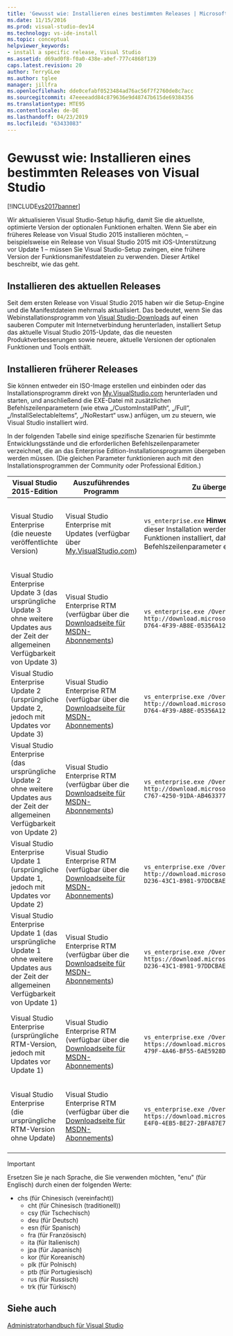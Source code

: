 ```yaml
---
title: 'Gewusst wie: Installieren eines bestimmten Releases | Microsoft-Dokumentation'
ms.date: 11/15/2016
ms.prod: visual-studio-dev14
ms.technology: vs-ide-install
ms.topic: conceptual
helpviewer_keywords:
- install a specific release, Visual Studio
ms.assetid: d69ad0f8-f0a0-438e-a0ef-777c4868f139
caps.latest.revision: 20
author: TerryGLee
ms.author: tglee
manager: jillfra
ms.openlocfilehash: dde0cefabf0523484ad76ac56f7f2760de8c7acc
ms.sourcegitcommit: 47eeeeadd84c879636e9d48747b615de69384356
ms.translationtype: MTE95
ms.contentlocale: de-DE
ms.lasthandoff: 04/23/2019
ms.locfileid: "63433083"
---
```

# <a name="how-to-install-a-specific-release-of-visual-studio"></a>Gewusst wie: Installieren eines bestimmten Releases von Visual Studio
[!INCLUDE[vs2017banner](../includes/vs2017banner.md)]

Wir aktualisieren Visual Studio-Setup häufig, damit Sie die aktuellste, optimierte Version der optionalen Funktionen erhalten.  Wenn Sie aber ein früheres Release von Visual Studio 2015 installieren möchten, – beispielsweise ein Release von Visual Studio 2015 mit iOS-Unterstützung vor Update 1 – müssen Sie Visual Studio-Setup zwingen, eine frühere Version der Funktionsmanifestdateien zu verwenden. Dieser Artikel beschreibt, wie das geht.

## <a name="installing-the-current-release"></a>Installieren des aktuellen Releases
 Seit dem ersten Release von Visual Studio 2015 haben wir die Setup-Engine und die Manifestdateien mehrmals aktualisiert.  Das bedeutet, wenn Sie das Webinstallationsprogramm von [Visual Studio-Downloads](https://www.visualstudio.com/downloads/download-visual-studio-vs) auf einen sauberen Computer mit Internetverbindung herunterladen, installiert Setup das aktuelle Visual Studio 2015-Update, das die neuesten Produktverbesserungen sowie neuere, aktuelle Versionen der optionalen Funktionen und Tools enthält.

## <a name="installing-earlier-releases"></a>Installieren früherer Releases
 Sie können entweder ein ISO-Image erstellen und einbinden oder das Installationsprogramm direkt von [My.VisualStudio.com](https://my.visualstudio.com/downloads?q=visual%20studio%20enterprise%202015) herunterladen und starten, und anschließend die EXE-Datei mit zusätzlichen Befehlszeilenparametern (wie etwa „/CustomInstallPath“, „/Full“, „/InstallSelectableItems“, „/NoRestart“ usw.) anfügen, um zu steuern, wie Visual Studio installiert wird.

 In der folgenden Tabelle sind einige spezifische Szenarien für bestimmte Entwicklungsstände und die erforderlichen Befehlszeilenparameter verzeichnet, die an das Enterprise Edition-Installationsprogramm übergeben werden müssen. (Die gleichen Parameter funktionieren auch mit den Installationsprogrammen der Community oder Professional Edition.)

|Visual Studio 2015-Edition|Auszuführendes Programm|Zu übergebende Befehlszeile|Aktionen von Setup|
|--------------------------------|-----------------|--------------------------|---------------------|
|Visual Studio Enterprise (die neueste veröffentlichte Version)|Visual Studio Enterprise mit Updates (verfügbar über [My.VisualStudio.com](https://my.visualstudio.com/downloads?q=visual%20studio%20enterprise%202015))|`vs_enterprise.exe` **Hinweis:** Mit dem Standardverhalten dieser Installation werden die aktuellsten optionalen Funktionen installiert, daher sind dafür keine Befehlszeilenparameter erforderlich.|Visual Studio-Setup verwendet die aktuellste „feed.xml“ und installiert die aktuellsten Dateien|
|Visual Studio Enterprise Update 3 (das ursprüngliche Update 3 ohne weitere Updates aus der Zeit der allgemeinen Verfügbarkeit von Update 3)|Visual Studio Enterprise RTM (verfügbar über die [Downloadseite für MSDN-Abonnements](https://msdn.microsoft.com/subscriptions/downloads/))|`vs_enterprise.exe /OverrideFeedURI http://download.microsoft.com/download/6/B/B/6BBD3561-D764-4F39-AB8E-05356A122545/20160628.2/enu/feed.xml`|Visual Studio-Setup verwendet die „feed.xml“, die mit der Veröffentlichung von Update 3 verfügbar war.|
|Visual Studio Enterprise Update 2 (ursprüngliche Update 2, jedoch mit Updates vor Update 3)|Visual Studio Enterprise RTM (verfügbar über die [Downloadseite für MSDN-Abonnements](https://msdn.microsoft.com/subscriptions/downloads/))|`vs_enterprise.exe /OverrideFeedURI http://download.microsoft.com/download/6/B/B/6BBD3561-D764-4F39-AB8E-05356A122545/20160620.2/enu/feed.xml`|Visual Studio-Setup verwendet die „feed.xml“, die vor der Veröffentlichung von Update 3 aktuell war|
|Visual Studio Enterprise (das ursprüngliche Update 2 ohne weitere Updates aus der Zeit der allgemeinen Verfügbarkeit von Update 2)|Visual Studio Enterprise RTM (verfügbar über die [Downloadseite für MSDN-Abonnements](https://msdn.microsoft.com/subscriptions/downloads/))|`vs_enterprise.exe /OverrideFeedURI http://download.microsoft.com/download/0/6/B/06BB0C5C-C767-4250-91DA-AB463377597E/20160405.3/enu/feed.xml`|Visual Studio-Setup verwendet die „feed.xml“, die mit der Veröffentlichung von Update 2 verfügbar war.|
|Visual Studio Enterprise Update 1 (ursprüngliche Update 1, jedoch mit Updates vor Update 2)|Visual Studio Enterprise RTM (verfügbar über die [Downloadseite für MSDN-Abonnements](https://msdn.microsoft.com/subscriptions/downloads/))|`vs_enterprise.exe /OverrideFeedURI http://download.microsoft.com/download/3/2/A/32A1974F-D236-43C1-8981-97DDCBAEF14A/20160225.3/enu/feed.xml`|Visual Studio-Setup verwendet die „feed.xml“, die vor der Veröffentlichung von Update 2 aktuell war|
|Visual Studio Enterprise Update 1 (das ursprüngliche Update 1 ohne weitere Updates aus der Zeit der allgemeinen Verfügbarkeit von Update 1)|Visual Studio Enterprise RTM (verfügbar über die [Downloadseite für MSDN-Abonnements](https://msdn.microsoft.com/subscriptions/downloads/))|`vs_enterprise.exe /OverrideFeedURI https://download.microsoft.com/download/3/2/A/32A1974F-D236-43C1-8981-97DDCBAEF14A/20151201.1/enu/feed.xml`|Visual Studio-Setup verwendet die „feed.xml“, die mit der Veröffentlichung von Update 1 verfügbar war.|
|Visual Studio Enterprise (ursprüngliche RTM-Version, jedoch mit Updates vor Update 1)|Visual Studio Enterprise RTM (verfügbar über die  [Downloadseite für MSDN-Abonnements](https://msdn.microsoft.com/subscriptions/downloads/))|`vs_enterprise.exe /OverrideFeedURI https://download.microsoft.com/download/3/6/1/36188D5F-479F-4A46-BF55-6AE5928D1EBB/20151102.3/enu/feed.xml`|Visual Studio-Setup verwendet die „feed.xml“, die vor der Veröffentlichung von Update 1 aktuell war|
|Visual Studio Enterprise (die ursprüngliche RTM-Version ohne Update)|Visual Studio Enterprise RTM (verfügbar über die [Downloadseite für MSDN-Abonnements](https://msdn.microsoft.com/subscriptions/downloads/))|`vs_enterprise.exe /OverrideFeedURI https://download.microsoft.com/download/5/7/B/57BF5016-E4F0-4EB5-BE27-2BFA87E7723F/20150713.1/enu/feed.xml`|Visual Studio-Setup verwendet die „feed.xml“, die mit der Veröffentlichung von RTM verfügbar war.|

> [!IMPORTANT]
> Ersetzen Sie je nach Sprache, die Sie verwenden möchten, "enu" (für Englisch) durch einen der folgenden Werte:
>
> - chs (für Chinesisch (vereinfacht))
>   - cht (für Chinesisch (traditionell))
>   - csy (für Tschechisch)
>   - deu (für Deutsch)
>   - esn (für Spanisch)
>   - fra (für Französisch)
>   - ita (für Italienisch)
>   - jpa (für Japanisch)
>   - kor (für Koreanisch)
>   - plk (für Polnisch)
>   - ptb (für Portugiesisch)
>   - rus (für Russisch)
>   - trk (für Türkisch)

## <a name="see-also"></a>Siehe auch
 [Administratorhandbuch für Visual Studio](../install/visual-studio-administrator-guide.md)